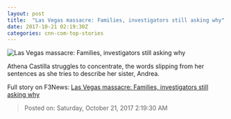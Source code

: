 ```yaml
---
layout: post
title:  "Las Vegas massacre: Families, investigators still asking why"
date: 2017-10-21 02:19:30Z
categories: cnn-com-top-stories
---
```


![Las Vegas massacre: Families, investigators still asking why](http://cdn.cnn.com/cnnnext/dam/assets/171005100718-vegas-massacre-mandalay-bay-windows-super-tease.jpg)

Athena Castilla struggles to concentrate, the words slipping from her sentences as she tries to describe her sister, Andrea.


Full story on F3News: [Las Vegas massacre: Families, investigators still asking why](http://www.f3nws.com/n/Ct33gC)

> Posted on: Saturday, October 21, 2017 2:19:30 AM
